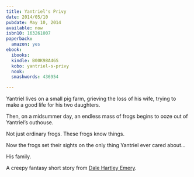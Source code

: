 ```yaml
---
title: Yantriel's Privy
date: 2014/05/10
pubdate: May 10, 2014
available: now
isbn10: 163261007
paperback:
  amazon: yes
ebook:
  ibooks: 
  kindle: B00K98A46S
  kobo: yantriel-s-privy
  nook: 
  smashwords: 436954

---
```


Yantriel lives on a small pig farm,
grieving the loss of his wife,
trying to make a good life for his two daughters.

Then,
on a midsummer day,
an endless mass of frogs begins to ooze out of Yantriel’s outhouse.

Not just ordinary frogs.
These frogs know things.

Now the frogs set their sights
on the only thing Yantriel ever cared about...

His family.

A creepy fantasy short story from
[Dale Hartley Emery](http://dalehartleyemery.com/).

